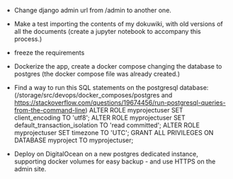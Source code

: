 - Change django admin url from /admin to another one.
- Make a test importing the contents of my dokuwiki, with old versions of all the documents (create a jupyter notebook to accompany this process.)
- freeze the requirements
- Dockerize the app, create a docker compose changing the database to postgres (the docker compose file was already created.)

- Find a way to run this SQL statements on the postgresql database: 
(/storage/src/devops/docker_composes/postgres and https://stackoverflow.com/questions/19674456/run-postgresql-queries-from-the-command-line)
ALTER ROLE myprojectuser SET client_encoding TO 'utf8';
ALTER ROLE myprojectuser SET default_transaction_isolation TO 'read committed';
ALTER ROLE myprojectuser SET timezone TO 'UTC';
GRANT ALL PRIVILEGES ON DATABASE myproject TO myprojectuser;

- Deploy on DigitalOcean on a new postgres dedicated instance, supporting docker volumes for easy backup - and use HTTPS on the admin site.
